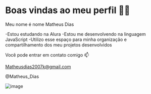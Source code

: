 # Boas vindas ao meu perfil 💙💙

Meu nome é nome Matheus Dias 

-Estou estudando na Alura
-Estou me desenvolvendo na linguagem JavaScript
-Utilizo esse espaço para minha organização e compartilhamento dos meu projetos desenvolvidos

Você pode entrar em contato comigo 📫

Matheusdias2007k@gmail.com

@Matheus_Dias 

![image](https://github.com/Matheusdias00/matheusdias/assets/171153306/2e1470d7-95dd-4c71-ac39-2d310e5c3be6)

